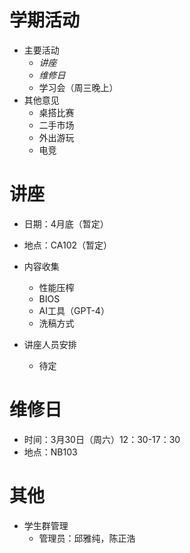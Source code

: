 # 学期活动

* 主要活动
  * *讲座* 
  * *维修日*
  * 学习会（周三晚上）
* 其他意见
  * 桌搭比赛
  * 二手市场
  * 外出游玩
  * 电竞

# 讲座

* 日期：4月底（暂定）
* 地点：CA102（暂定）
* 内容收集
  * 性能压榨
  * BIOS
  * AI工具（GPT-4）
  * 洗稿方式

* 讲座人员安排
  * 待定

# 维修日

* 时间：3月30日（周六）12：30-17：30
* 地点：NB103

# 其他

* 学生群管理
  * 管理员：邱雅纯，陈正浩

